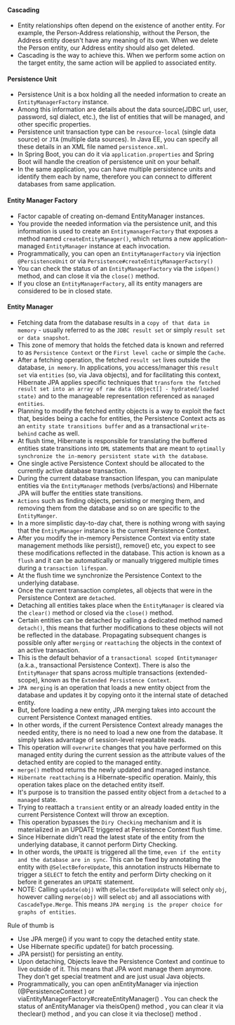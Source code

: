 #### Cascading
- Entity relationships often depend on the existence of another entity. For example, the Person-Address relationship, without the Person, the Address entity doesn't have any meaning of its own. When we delete the Person entity, our Address entity should also get deleted.
- Cascading is the way to achieve this. When we perform some action on the target entity, the same action will be applied to associated entity.

#### Persistence Unit
- Persistence Unit is a box holding all the needed information to create an `EntityManagerFactory` instance.
- Among this information are details about the data source(JDBC url, user, password, sql dialect, etc.), the list of entities that will be managed, and other specific properties.
- Persistence unit transaction type can be `resource-local` (single data source) or `JTA` (multiple data sources). In Java EE, you can specify all these details in an XML file named `persistence.xml`. 
- In Spring Boot, you can do it via `application.properties` and Spring Boot will handle the creation of persistence unit on your behalf.
- In the same application, you can have multiple persistence units and identify them each by name, therefore you can connect to different databases from same application.

#### Entity Manager Factory

- Factor capable of creating on-demand EntityManager instances.
- You provide the needed information via the persistence unit, and this information is used to create an `EntitymanagerFactory` that exposes a method named `createEntityManager()`, which returns a new application-managed `EntityManager` instance at each invocation.
- Programmatically, you can open an `EntityManagerFactory` via injection `@PersistenceUnit` or via `Persistence#createEntityManagerFactory()`
- You can check the status of an `EntityManagerFactory` via the `isOpen()` method, and can close it via the `close()` method.
- If you close an `EntityManagerFactory`, all its entity managers are considered to be in closed state.

#### Entity Manager
- Fetching data from the database results in a `copy of that data in memory` - usually referred to as the `JDBC result set` or simply `result set or data snapshot`.
- This zone of memory that holds the fetched data is known and referred to as `Persistence Context` or the `First level cache` or simple the `Cache`.
- After a fetching operation, the fetched `result set` lives outside the database, `in memory`. In applications, you access/manager this `result set` via `entities` (so, via Java objects), and for facilitating this context, Hibernate JPA applies specific techniques that `transform the fetched result set into an array of raw data (Object[] - hydrated/loaded state)` and to the manageable representation referenced as `managed entities`.
- Planning to modify the fetched entity objects is a way to exploit the fact that, besides being a cache for entities, the Persistence Context acts as an `entity state transitions buffer` and as a transactional `write-behind` cache as well.
- At flush time, Hibernate is responsible for translating the buffered entities state transitions into `DML` statements that are meant to `optimally synchronize the in-memory persistent state with the database`.
- One single active Persistence Context should be allocated to the currently active database transaction. 
- During the current database transaction lifespan, you can manipulate entities via the `EntityManager` methods (verbs/actions) and Hibernate JPA will buffer the entities state transitions.
- `Actions` such as finding objects, persisting or merging them, and removing them from the database and so on are specific to the `EntityManger`. 
- In a more simplistic day-to-day chat, there is nothing wrong with saying that the `EntityManager` instance is the current Persistence Context.
- After you modify the in-memory Persistence Context via entity state management methods like persist(), remove() etc, you expect to see these modifications reflected in the database. This action is known as a `flush` and it can be automatically or manually triggered multiple times during a `transaction lifespan`.
- At the flush time we synchronize the Persistence Context to the underlying database.
- Once the current transaction completes, all objects that were in the Persistence Context are `detached`.
- Detaching all entities takes place when the `EntityManager` is cleared via the `clear()` method or closed via the `close()` method.
- Certain entities can be detached by calling a dedicated method named `detach()`, this means that further modifications to these objects will not be reflected in the database. Propagating subsequent changes is possible only after `merging` or `reattaching` the objects in the context of an active transaction.
- This is the default behavior of a `transactional scoped Entitymanager` (a.k.a., transactional Persistence Context). There is also the `EntityManager` that spans across multiple transactions (extended-scope), known as the `Extended Persistence Context`.
- `JPA merging` is an operation that loads a new entity object from the database and updates it by copying onto it the internal state of detached entity.
- But, before loading a new entity, JPA merging takes into account the current Persistence Context managed entities.
- In other words, if the current Persistence Context already manages the needed entity, there is no need to load a new one from the database. It simply takes advantage of session-level repeatable reads.
- This operation will `overwrite` changes that you have performed on this managed entity during the current session as the attribute values of the detached entity are copied to the managed entity. 
- `merge()` method returns the newly updated and managed instance.
- `Hibernate reattaching` is a Hibernate-specific operation. Mainly, this operation takes place on the detached entity itself.
- It's purpose is to transition the passed entity object from a `detached` to a `managed` state.
- Trying to reattach a `transient` entity or an already loaded entity in the current Persistence Context will throw an exception.
- This operation bypasses the `Diry Checking` mechanism and it is materialized in an UPDATE triggered at Persistence Context flush time.
- Since Hibernate didn't read the latest state of the entity from the underlying database, it cannot perform Dirty Checking.
- In other words, the `UPDATE` is triggered all the time, `even if the entity and the database are in sync`. This can be fixed by annotating the entity with `@SelectBeforeUpdate`, this annotation instructs Hibernate to trigger a `SELECT` to fetch the entity and perform Dirty checking on it before it generates an `UPDATE` statement.
- NOTE: Calling `update(obj)` with `@SelectBeforeUpdate` will select only `obj`, however calling `merge(obj)` will select `obj` and all associations with `CascadeType.Merge`. This means `JPA merging is the proper choice for graphs of entities`.

Rule of thumb is 
- Use JPA merge() if you want to copy the detached entity state.
- Use Hibernate specific update() for batch processing.
- JPA persist() for persisting an entity.
- Upon detaching, Objects leave the Persistence Context and continue to live outside of it. This means that JPA wont manage them anymore. They don't get special treatment and are just usual Java objects. 
- Programmatically, you can open anEntityManager via injection (@PersistenceContext ) or viaEntityManagerFactory#createEntityManager() . You can check the status of anEntityManager via theisOpen() method , you can clear it via theclear() method , and you can close it via theclose() method .